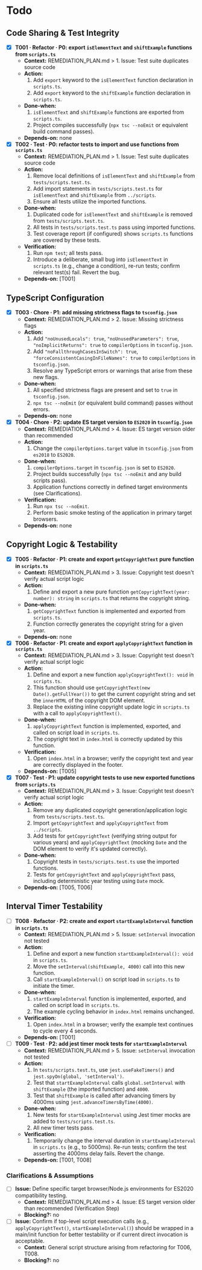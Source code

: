 # Todo

## Code Sharing & Test Integrity

- [x] **T001 · Refactor · P0: export `isElementText` and `shiftExample` functions from `scripts.ts`**
  - **Context:** REMEDIATION_PLAN.md > 1. Issue: Test suite duplicates source code
  - **Action:**
    1. Add `export` keyword to the `isElementText` function declaration in `scripts.ts`.
    2. Add `export` keyword to the `shiftExample` function declaration in `scripts.ts`.
  - **Done‑when:**
    1. `isElementText` and `shiftExample` functions are exported from `scripts.ts`.
    2. Project compiles successfully (`npx tsc --noEmit` or equivalent build command passes).
  - **Depends‑on:** none
- [x] **T002 · Test · P0: refactor tests to import and use functions from `scripts.ts`**
  - **Context:** REMEDIATION_PLAN.md > 1. Issue: Test suite duplicates source code
  - **Action:**
    1. Remove local definitions of `isElementText` and `shiftExample` from `tests/scripts.test.ts`.
    2. Add import statements in `tests/scripts.test.ts` for `isElementText` and `shiftExample` from `../scripts`.
    3. Ensure all tests utilize the imported functions.
  - **Done‑when:**
    1. Duplicated code for `isElementText` and `shiftExample` is removed from `tests/scripts.test.ts`.
    2. All tests in `tests/scripts.test.ts` pass using imported functions.
    3. Test coverage report (if configured) shows `scripts.ts` functions are covered by these tests.
  - **Verification:**
    1. Run `npm test`; all tests pass.
    2. Introduce a deliberate, small bug into `isElementText` in `scripts.ts` (e.g., change a condition), re-run tests; confirm relevant test(s) fail. Revert the bug.
  - **Depends‑on:** [T001]

## TypeScript Configuration

- [x] **T003 · Chore · P1: add missing strictness flags to `tsconfig.json`**
  - **Context:** REMEDIATION_PLAN.md > 2. Issue: Missing strictness flags
  - **Action:**
    1. Add `"noUnusedLocals": true`, `"noUnusedParameters": true`, `"noImplicitReturns": true` to `compilerOptions` in `tsconfig.json`.
    2. Add `"noFallthroughCasesInSwitch": true`, `"forceConsistentCasingInFileNames": true` to `compilerOptions` in `tsconfig.json`.
    3. Resolve any TypeScript errors or warnings that arise from these new flags.
  - **Done‑when:**
    1. All specified strictness flags are present and set to `true` in `tsconfig.json`.
    2. `npx tsc --noEmit` (or equivalent build command) passes without errors.
  - **Depends‑on:** none
- [x] **T004 · Chore · P2: update ES target version to `ES2020` in `tsconfig.json`**
  - **Context:** REMEDIATION_PLAN.md > 4. Issue: ES target version older than recommended
  - **Action:**
    1. Change the `compilerOptions.target` value in `tsconfig.json` from `es2018` to `ES2020`.
  - **Done‑when:**
    1. `compilerOptions.target` in `tsconfig.json` is set to `ES2020`.
    2. Project builds successfully (`npx tsc --noEmit` and any build scripts pass).
    3. Application functions correctly in defined target environments (see Clarifications).
  - **Verification:**
    1. Run `npx tsc --noEmit`.
    2. Perform basic smoke testing of the application in primary target browsers.
  - **Depends‑on:** none

## Copyright Logic & Testability

- [x] **T005 · Refactor · P1: create and export `getCopyrightText` pure function in `scripts.ts`**
  - **Context:** REMEDIATION_PLAN.md > 3. Issue: Copyright test doesn't verify actual script logic
  - **Action:**
    1. Define and export a new pure function `getCopyrightText(year: number): string` in `scripts.ts` that returns the copyright string.
  - **Done‑when:**
    1. `getCopyrightText` function is implemented and exported from `scripts.ts`.
    2. Function correctly generates the copyright string for a given year.
  - **Depends‑on:** none
- [x] **T006 · Refactor · P1: create and export `applyCopyrightText` function in `scripts.ts`**
  - **Context:** REMEDIATION_PLAN.md > 3. Issue: Copyright test doesn't verify actual script logic
  - **Action:**
    1. Define and export a new function `applyCopyrightText(): void` in `scripts.ts`.
    2. This function should use `getCopyrightText(new Date().getFullYear())` to get the current copyright string and set the `innerHTML` of the copyright DOM element.
    3. Replace the existing inline copyright update logic in `scripts.ts` with a call to `applyCopyrightText()`.
  - **Done‑when:**
    1. `applyCopyrightText` function is implemented, exported, and called on script load in `scripts.ts`.
    2. The copyright text in `index.html` is correctly updated by this function.
  - **Verification:**
    1. Open `index.html` in a browser; verify the copyright text and year are correctly displayed in the footer.
  - **Depends‑on:** [T005]
- [x] **T007 · Test · P1: update copyright tests to use new exported functions from `scripts.ts`**
  - **Context:** REMEDIATION_PLAN.md > 3. Issue: Copyright test doesn't verify actual script logic
  - **Action:**
    1. Remove any duplicated copyright generation/application logic from `tests/scripts.test.ts`.
    2. Import `getCopyrightText` and `applyCopyrightText` from `../scripts`.
    3. Add tests for `getCopyrightText` (verifying string output for various years) and `applyCopyrightText` (mocking `Date` and the DOM element to verify it's updated correctly).
  - **Done‑when:**
    1. Copyright tests in `tests/scripts.test.ts` use the imported functions.
    2. Tests for `getCopyrightText` and `applyCopyrightText` pass, including deterministic year testing using `Date` mock.
  - **Depends‑on:** [T005, T006]

## Interval Timer Testability

- [ ] **T008 · Refactor · P2: create and export `startExampleInterval` function in `scripts.ts`**
  - **Context:** REMEDIATION_PLAN.md > 5. Issue: `setInterval` invocation not tested
  - **Action:**
    1. Define and export a new function `startExampleInterval(): void` in `scripts.ts`.
    2. Move the `setInterval(shiftExample, 4000)` call into this new function.
    3. Call `startExampleInterval()` on script load in `scripts.ts` to initiate the timer.
  - **Done‑when:**
    1. `startExampleInterval` function is implemented, exported, and called on script load in `scripts.ts`.
    2. The example cycling behavior in `index.html` remains unchanged.
  - **Verification:**
    1. Open `index.html` in a browser; verify the example text continues to cycle every 4 seconds.
  - **Depends‑on:** [T001]
- [ ] **T009 · Test · P2: add jest timer mock tests for `startExampleInterval`**
  - **Context:** REMEDIATION_PLAN.md > 5. Issue: `setInterval` invocation not tested
  - **Action:**
    1. In `tests/scripts.test.ts`, use `jest.useFakeTimers()` and `jest.spyOn(global, 'setInterval')`.
    2. Test that `startExampleInterval` calls `global.setInterval` with `shiftExample` (the imported function) and `4000`.
    3. Test that `shiftExample` is called after advancing timers by 4000ms using `jest.advanceTimersByTime(4000)`.
  - **Done‑when:**
    1. New tests for `startExampleInterval` using Jest timer mocks are added to `tests/scripts.test.ts`.
    2. All new timer tests pass.
  - **Verification:**
    1. Temporarily change the interval duration in `startExampleInterval` in `scripts.ts` (e.g., to 5000ms). Re-run tests; confirm the test asserting the 4000ms delay fails. Revert the change.
  - **Depends‑on:** [T001, T008]

### Clarifications & Assumptions

- [ ] **Issue:** Define specific target browser/Node.js environments for ES2020 compatibility testing.
  - **Context:** REMEDIATION_PLAN.md > 4. Issue: ES target version older than recommended (Verification Step)
  - **Blocking?:** no
- [ ] **Issue:** Confirm if top-level script execution calls (e.g., `applyCopyrightText()`, `startExampleInterval()`) should be wrapped in a main/init function for better testability or if current direct invocation is acceptable.
  - **Context:** General script structure arising from refactoring for T006, T008.
  - **Blocking?:** no
